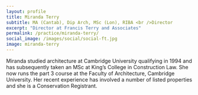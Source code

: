 ```yaml
---
layout: profile
title: Miranda Terry
subtitle: MA (Cantab), Dip Arch, MSc (Lon), RIBA <br />Director
excerpt: "Director at Francis Terry and Associates"
permalink: /practice/miranda-terry/
social_image: /images/social/social-ft.jpg
image: miranda-terry
---
```

<p>
	Miranda studied architecture at Cambridge University qualifying in 1994 and has subsequently taken an MSc at King’s College in Construction Law. She now runs the part 3 course at the Faculty of Architecture, Cambridge University. Her recent experience has involved a number of listed properties and she is a Conservation Registrant.
</p>